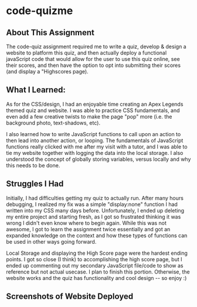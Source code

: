 # code-quizme

## About This Assignment 

The code-quiz assignment required me to write a quiz, develop & design a website to platform this quiz, and then actually deploy a functional javaScript code that would allow for the user to use this quiz online, see their scores, and then have the option to opt into submitting their scores (and display a "Highscores page).

## What I Learned: 

As for the CSS/design, I had an enjoyable time creating an Apex Legends themed quiz and website. I was able to practice CSS fundamentals, and even add a few creative twists to make the page "pop" more (i.e. the background photo, text-shadows, etc).

I also learned how to write JavaScript functions to call upon an action to then lead into another action, or looping. The fundamentals of JavaScript functions really clicked with me after my visit with a tutor, and I was able to tie my website together with logging the data into the local storage. I also understood the concept of globally storing variables, versus locally and why this needs to be done.

## Struggles I Had 

Initially, I had difficulties getting my quiz to actually run. After many hours debugging, I realized my fix was a simple "display:none" function I had written into my CSS many days before. Unfortunately, I ended up deleting my entire project and starting fresh, as I got so frustrated thinking it was wrong I didn't even know where to begin again. While this was not awesome, I got to learn the assignment twice essentially and got an expanded knowledge on the context and how these types of functions can be used in other ways going forward. 

Local Storage and displaying the High Score page were the hardest ending points. I got so close (I think) to accomplishing the high score page, but I ended up commenting out my secondary JavaScript file/code to show as reference but not actual usecase. I plan to finish this portion. Otherwise, the website works and the quiz has functionality and cool design -- so enjoy :)

## Screenshots of Website Deployed 

